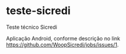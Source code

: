 # teste-sicredi

Teste técnico Sicredi

Aplicação Android, conforme descrição no link https://github.com/WoopSicredi/jobs/issues/1.
